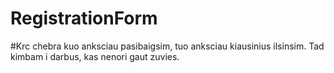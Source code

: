  # RegistrationForm
  
  #Krc chebra kuo anksciau pasibaigsim, tuo anksciau kiausinius ilsinsim. Tad kimbam i darbus, kas nenori gaut zuvies.
